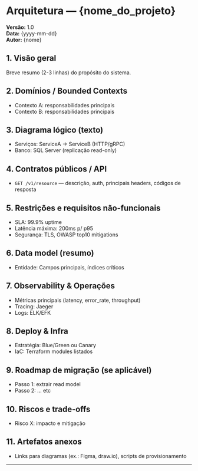 # Arquitetura — {nome_do_projeto}

**Versão:** 1.0  
**Data:** {yyyy-mm-dd}  
**Autor:** {nome}

## 1. Visão geral

Breve resumo (2-3 linhas) do propósito do sistema.

## 2. Domínios / Bounded Contexts

- Contexto A: responsabilidades principais
- Contexto B: responsabilidades principais

## 3. Diagrama lógico (texto)

- Serviços: ServiceA -> ServiceB (HTTP/gRPC)
- Banco: SQL Server (replicação read-only)

## 4. Contratos públicos / API

- `GET /v1/resource` — descrição, auth, principais headers, códigos de resposta

## 5. Restrições e requisitos não-funcionais

- SLA: 99.9% uptime
- Latência máxima: 200ms p/ p95
- Segurança: TLS, OWASP top10 mitigations

## 6. Data model (resumo)

- Entidade: Campos principais, índices críticos

## 7. Observability & Operações

- Métricas principais (latency, error_rate, throughput)
- Tracing: Jaeger
- Logs: ELK/EFK

## 8. Deploy & Infra

- Estratégia: Blue/Green ou Canary
- IaC: Terraform modules listados

## 9. Roadmap de migração (se aplicável)

- Passo 1: extrair read model
- Passo 2: ... etc

## 10. Riscos e trade-offs

- Risco X: impacto e mitigação

## 11. Artefatos anexos

- Links para diagramas (ex.: Figma, draw.io), scripts de provisionamento

---

